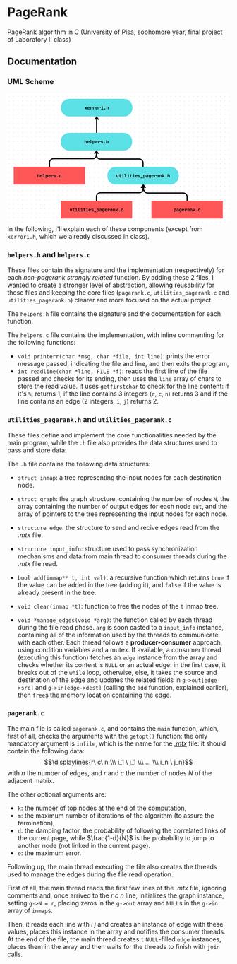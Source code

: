 # PageRank
PageRank algorithm in C (University of Pisa, sophomore year, final project of Laboratory II class)

## Documentation
### UML Scheme
![uml scheme](./Other/uml%20scheme.png)
In the following, I'll explain each of these components (except from `xerrori.h`, which we already discussed in class).

### `helpers.h` and `helpers.c`
These files contain the signature and the implementation (respectively) for each *non-pagerank strongly related* function. By adding these 2 files, I wanted to create a stronger level of abstraction, allowing reusability for these files and keeping the core files (`pagerank.c`, `utilities_pagerank.c` and `utilities_pagerank.h`) clearer and more focused on the actual project.

The `helpers.h` file contains the signature and the documentation for each function.

The `helpers.c` file contains the implementation, with inline commenting for the following functions:
- `void printerr(char *msg, char *file, int line)`: prints the error message passed, indicating the file and line, and then exits the program,
- `int readline(char *line, FILE *f)`: reads the first line of the file passed and checks for its ending, then uses the `line` array of chars to store the read value. It uses `getfirstchar` to check for the line content: if it's `%`, returns 1, if the line contains 3 integers (`r`, `c`, `n`) returns 3 and if the line contains an edge (2 integers, `i`, `j`) returns 2.


### `utilities_pagerank.h` and `utilities_pagerank.c`
These files define and implement the core functionalities needed by the main program, while the `.h` file also provides the data structures used to pass and store data:

The `.h` file contains the following data structures:
- `struct inmap`: a tree representing the input nodes for each destination node.
- `struct graph`: the graph structure, containing the number of nodes `N`, the array containing the number of output edges for each node `out`, and the array of pointers to the tree representing the input nodes for each node.
- `structure edge`: the structure to send and recive edges read from the *.mtx* file.
- `structure input_info`: structure used to pass synchronization mechanisms and data from main thread to consumer threads during the *.mtx* file read.

- `bool add(inmap** t, int val)`: a recursive function which returns `true` if the value can be added in the tree (adding it), and `false` if the value is already present in the tree.
- `void clear(inmap *t)`: function to free the nodes of the `t` inmap tree.
- `void *manage_edges(void *arg)`: the function called by each thread during the file read phase. `arg` is soon casted to a `input_info` instance, containing all of the information used by the threads to communicate with each other. Each thread follows a **producer-consumer** approach, using condition variables and a mutex. If available, a consumer thread (executing this function) fetches an `edge` instance from the array and checks whether its content is `NULL` or an actual edge: in the first case, it breaks out of the `while` loop, otherwise, else, it takes the source and destination of the edge and updates the related fields in `g->out[edge->src]` and `g->in[edge->dest]` (calling the `add` function, explained earlier), then `free`s the memory location containing the edge.


### `pagerank.c`
The main file is called `pagerank.c`, and contains the `main` function, which, first of all, checks the arguments with the `getopt()` function: the only mandatory argument is `infile`, which is the name for the [*.mtx*](https://math.nist.gov/MatrixMarket/formats.html#MMformat) file: it should contain the following data:
$$\displaylines{r\ c\ n \\\ i_1 \ j_1 \\\ ... \\\ i_n \ j_n}$$
with $n$ the number of edges, and $r$ and $c$ the number of nodes $N$ of the adjacent matrix.

The other optional arguments are:
- `k`: the number of top nodes at the end of the computation,
- `m`: the maximum number of iterations of the algorithm (to assure the termination),
- `d`: the damping factor, the probability of following the correlated links of the current page, while $\frac{1-d}{N}$ is the probability to jump to another node (not linked in the current page).
- `e`: the maximum error.

Following up, the main thread executing the file also creates the threads used to manage the edges during the file read operation.

First of all, the main thread reads the first few lines of the *.mtx* file, ignoring comments and, once arrived to the $r\ c\ n$ line, initializes the graph instance, setting `g->N = r`, placing zeros in the `g->out` array and `NULL`s in the `g->in` array of `inmap`s.

Then, it reads each line with $i\ j$ and creates an instance of edge with these values, places this instance in the array and notifies the consumer threads. At the end of the file, the main thread creates `t` `NULL`-filled `edge` instances, places them in the array and then waits for the threads to finish with `join` calls.